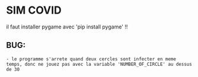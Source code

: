 # SIM COVID 

il faut installer pygame avec 'pip install pygame' !!

## BUG:
    - le programme s'arrete quand deux cercles sont infecter en meme temps, donc ne jouez pas avec la variable 'NUMBER_OF_CIRCLE' au dessus de 30
